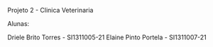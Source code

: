 Projeto 2 - Clinica Veterinaria

Alunas:

Driele Brito Torres   - SI1311005-21
Elaine Pinto Portela  - SI1311007-21
